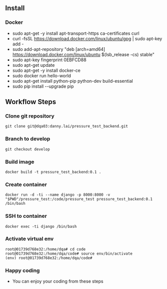 ## Install
### Docker
* sudo apt-get -y install apt-transport-https ca-certificates curl
* curl -fsSL https://download.docker.com/linux/ubuntu/gpg | sudo apt-key add -
* sudo add-apt-repository "deb [arch=amd64] https://download.docker.com/linux/ubuntu $(lsb_release -cs) stable"
* sudo apt-key fingerprint 0EBFCD88
* sudo apt-get update
* sudo apt-get -y install docker-ce
* sudo docker run hello-world
* sudo apt-get install python-pip python-dev build-essential 
* sudo pip install --upgrade pip
 
## Workflow Steps

### Clone git repository
```
git clone git@dqa03:danny.lai/pressure_test_backend.git
```

### Branch to develop
```
git checkout develop
```

### Build image
```
docker build -t pressure_test_backend:0.1 .
```

### Create container
```
docker run -d -ti --name django -p 8000:8000 -v "$PWD"/pressure_test:/code/pressure_test pressure_test_backend:0.1 /bin/bash

```

### SSH to container
```
docker exec -ti django /bin/bash
```

### Activate virtual env
```
root@01739d768e32:/home/dqa# cd code
root@01739d768e32:/home/dqa/code# source env/bin/activate
(env) root@01739d768e32:/home/dqa/code#
```

### Happy coding
* You can enjoy your coding from these steps